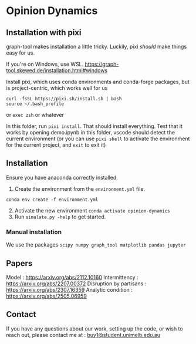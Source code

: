 # Opinion Dynamics 

## Installation with pixi

graph-tool makes installation a little tricky. Luckily, pixi _should_ make things easy for us.

If you're on Windows, use WSL. https://graph-tool.skewed.de/installation.html#windows

Install pixi, which uses conda environments and conda-forge packages, but is project-centric, which works well for us

```
curl -fsSL https://pixi.sh/install.sh | bash
source ~/.bash_profile
```
or `exec zsh` or whatever

In this folder, run `pixi install`. That should install everything. Test that it works by opening demo.ipynb in this folder, vscode should detect the current environment (or you can use `pixi shell` to activate the environment for the current project, and `exit` to exit it)

## Installation
Ensure you have anaconda correctly installed.
1. Create the environment from the `environment.yml` file.
```
conda env create -f environment.yml
```
2. Activate the new environment `conda activate opinion-dynamics`
3. Run `simulate.py -help` to get started.

### Manual installation
We use the packages `scipy numpy graph_tool matplotlib pandas jupyter`


## Papers
Model : https://arxiv.org/abs/2112.10160
Intermittency : https://arxiv.org/abs/2207.00372
Disruption by partisans : https://arxiv.org/abs/2307.16359
Analytic condition : https://arxiv.org/abs/2505.06959

## Contact 
If you have any questions about our work, setting up the code, or wish to reach out, please contact me at : buy1@student.unimelb.edu.au





